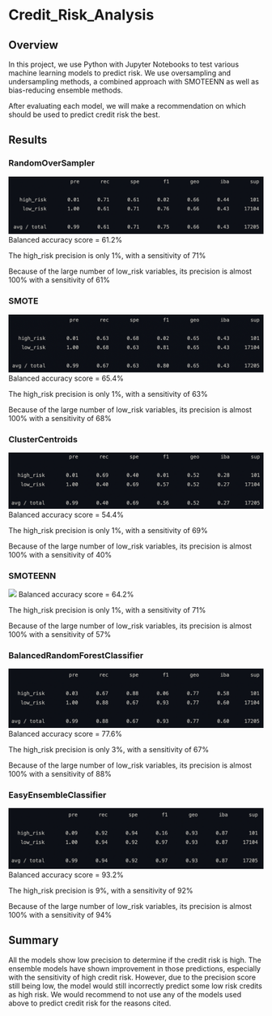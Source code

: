 # Credit_Risk_Analysis

## Overview

In this project, we use Python with Jupyter Notebooks to test various machine learning models to predict risk. We use oversampling and undersampling methods, a combined approach with SMOTEENN  as well as bias-reducing ensemble methods.

After evaluating each model, we will make a recommendation on which should be used to predict credit risk the best.

## Results

### RandomOverSampler
![](/images/ros_class_report.png)
Balanced accuracy score = 61.2%

The high_risk precision is only 1%, with a sensitivity of 71%

Because of the large number of low_risk variables, its precision is almost 100% with a sensitivity of 61%

### SMOTE
![](/images/SMOTE_class_report.png)
Balanced accuracy score = 65.4%

The high_risk precision is only 1%, with a sensitivity of 63%

Because of the large number of low_risk variables, its precision is almost 100% with a sensitivity of 68%

### ClusterCentroids
![](/images/cc_class_report.png)
Balanced accuracy score = 54.4%

The high_risk precision is only 1%, with a sensitivity of 69%

Because of the large number of low_risk variables, its precision is almost 100% with a sensitivity of 40%

### SMOTEENN
![](/images/rSMOTEENN_class_report.png)
Balanced accuracy score = 64.2%

The high_risk precision is only 1%, with a sensitivity of 71%

Because of the large number of low_risk variables, its precision is almost 100% with a sensitivity of 57%

### BalancedRandomForestClassifier
![](/images/brfc_class_report.png)
Balanced accuracy score = 77.6%

The high_risk precision is only 3%, with a sensitivity of 67%

Because of the large number of low_risk variables, its precision is almost 100% with a sensitivity of 88%

### EasyEnsembleClassifier
![](/images/eec_class_report.png)
Balanced accuracy score = 93.2%

The high_risk precision is 9%, with a sensitivity of 92%

Because of the large number of low_risk variables, its precision is almost 100% with a sensitivity of 94%

## Summary

All the models show low precision to determine if the credit risk is high.
The ensemble models have shown improvement in those predictions, especially with the sensitivity of high credit risk. However, due to the precision score still being low, the model would still incorrectly predict some low risk credits as high risk. 
We would recommend to not use any of the models used above to predict credit risk for the reasons cited.

